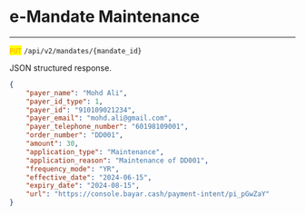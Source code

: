 # e-Mandate Maintenance

***

<mark style="color:orange;">`PUT`</mark> `/api/v2/mandates/{mandate_id}`



JSON structured response.



```json
{
    "payer_name": "Mohd Ali",
    "payer_id_type": 1,
    "payer_id": "910109021234",
    "payer_email": "mohd.ali@gmail.com",
    "payer_telephone_number": "60198109001",
    "order_number": "DD001",
    "amount": 30,
    "application_type": "Maintenance",
    "application_reason": "Maintenance of DD001",
    "frequency_mode": "YR",
    "effective_date": "2024-06-15",
    "expiry_date": "2024-08-15",
    "url": "https://console.bayar.cash/payment-intent/pi_pGwZaY"
}
```

